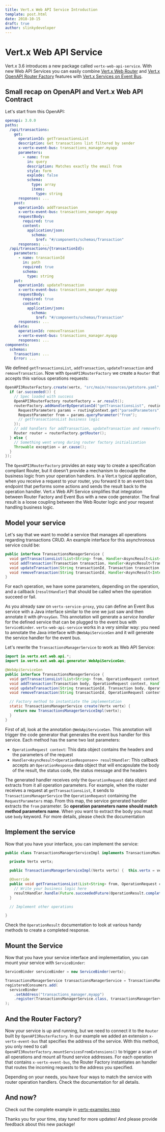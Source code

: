 ```yaml
---
title: Vert.x Web API Service Introduction
template: post.html
date: 2018-10-15
draft: true
author: slinkydeveloper
---
```


# Vert.x Web API Service

Vert.x 3.6 introduces a new package called `vertx-web-api-service`. With new Web API Services you can easily combine [Vert.x Web Router](https://vertx.io/docs/vertx-web/java/) and [Vert.x OpenAPI Router Factory](https://vertx.io/docs/vertx-web-api-contract/java/) features with [Vert.x Services on Event Bus](https://vertx.io/docs/vertx-service-proxy/java/).

## Small recap on OpenAPI and Vert.x Web API Contract

Let's start from this OpenAPI:

```yaml
openapi: 3.0.0
paths:
  /api/transactions:
    get:
      operationId: getTransactionsList
      description: Get transactions list filtered by sender
      x-vertx-event-bus: transactions_manager.myapp
      parameters:
        - name: from
          in: query
          description: Matches exactly the email from
          style: form
          explode: false
          schema:
            type: array
            items:
              type: string
      responses: ...
    post:
      operationId: addTransaction
      x-vertx-event-bus: transactions_manager.myapp
      requestBody:
        required: true
        content:
          application/json:
            schema:
              $ref: "#/components/schemas/Transaction"
      responses: ...
  /api/transactions/{transactionId}:
    parameters:
      - name: transactionId
        in: path
        required: true
        schema:
          type: string
    put:
      operationId: updateTransaction
      x-vertx-event-bus: transactions_manager.myapp
      requestBody:
        required: true
        content:
          application/json:
            schema:
              $ref: "#/components/schemas/Transaction"
      responses: ...
    delete:
      operationId: removeTransaction
      x-vertx-event-bus: transactions_manager.myapp
      responses: ...
components:
  schemas:
    Transaction: ...
    Error: ...
```

We defined `getTransactionsList`, `addTransaction`, `updateTransaction` and `removeTransaction`. Now with `OpenAPI3RouterFactory` we create a `Router` that accepts this various operations requests:

```java
OpenAPI3RouterFactory.create(vertx, "src/main/resources/petstore.yaml", ar -> {
  if (ar.succeeded()) {
    // Spec loaded with success
    OpenAPI3RouterFactory routerFactory = ar.result();
    routerFactory.addHandlerByOperationId("getTransactionsList", routingContext -> {
      RequestParameters params = routingContext.get("parsedParameters");
      RequestParameter from = params.queryParameter("from");
      // getTransactionsList business logic
    });
    // add handlers for addTransaction, updateTransaction and removeTransaction
    Router router = routerFactory.getRouter();
  } else {
    // Something went wrong during router factory initialization
    Throwable exception = ar.cause();
  }
});
```

The `OpenAPI3RouterFactory` provides an easy way to create a specification compliant Router, but it doesn't provide a mechanism to decouple the business logic from your operation handlers. In a Vert.x typical application, when you receive a request to your router, you forward it to an event bus endpoint that performs some actions and sends the result back to the operation handler. Vert.x Web API Service simplifies that integration between Router Factory and Event Bus with a new code generator. The final result is a loose coupling between the Web Router logic and your request handling business logic.

## Model your service

Let's say that we want to model a service that manages all operations regarding transactions CRUD. An example interface for this asynchronous service could be:

```java
public interface TransactionsManagerService {
  void getTransactionsList(List<String> from, Handler<AsyncResult<List<Transaction>>> resultHandler);
  void addTransaction(Transaction transaction, Handler<AsyncResult<Transaction>> resultHandler);
  void updateTransaction(String transactionId, Transaction transaction, Handler<AsyncResult<Transaction>> resultHandler);
  void removeTransaction(String transactionId, Handler<AsyncResult<Integer>> resultHandler);
}
```

For each operation, we have some parameters, depending on the operation, and a callback (`resultHandler`) that should be called when the operation succeed or fail.

As you already saw on `vertx-service-proxy`, you can define an Event Bus service with a Java interface similar to the one we just saw and then annotate it with `@ProxyGen`. This annotation will generate a _service handler_ for the defined service that can be plugged to the event bus with `ServiceBinder`. `vertx-web-api-service` works in a very similar way: you need to annotate the Java interface with `@WebApiServiceGen` and it will generate the service handler for the event bus.

Let's rewrite the `TransactionsManagerService` to work as Web API Service:

```java
import io.vertx.ext.web.api.*;
import io.vertx.ext.web.api.generator.WebApiServiceGen;

@WebApiServiceGen
public interface TransactionsManagerService {
  void getTransactionsList(List<String> from, OperationRequest context, Handler<AsyncResult<OperationResponse>> resultHandler);
  void addTransaction(Transaction body, OperationRequest context, Handler<AsyncResult<OperationResponse>> resultHandler);
  void updateTransaction(String transactionId, Transaction body, OperationRequest context, Handler<AsyncResult<OperationResponse>> resultHandler);
  void removeTransaction(String transactionId, OperationRequest context, Handler<AsyncResult<OperationResponse>> resultHandler);

  // Factory method to instantiate the implementation
  static TransactionsManagerService create(Vertx vertx) {
    return new TransactionsManagerServiceImpl(vertx);
  }
}

```

First of all, look at the annotation `@WebApiServiceGen`. This annotation will trigger the code generator that generates the event bus handler for this service. Each method has the same two last parameters:

* `OperationRequest context`: This data object contains the headers and the parameters of the request
* `Handler<AsyncResult<OperationResponse>> resultHandler`: This callback accepts an `OperationResponse` data object that will encapsulate the body of the result, the status code, the status message and the headers

The generated handler receives only the `OperationRequest` data object and extracts from it all operation parameters. For example, when the router receives a request at `getTransactionsList`, it sends to `TransactionsManagerService` the `OperationRequest` containing the `RequestParameters` map. From this map, the service generated handler extracts the `from` parameter. So **operation parameters name should match method parameters name**. When you want to extract the body you must use `body` keyword. For more details, please check the documentation

## Implement the service

Now that you have your interface, you can implement the service:

```java
public class TransactionsManagerServiceImpl implements TransactionsManagerService {

  private Vertx vertx;

  public TransactionsManagerServiceImpl(Vertx vertx) {  this.vertx = vertx;  }

  @Override
  public void getTransactionsList(List<String> from, OperationRequest context, Handler<AsyncResult<OperationResponse>> resultHandler){
    // Write your business logic here
    resultHandler.handle(Future.succeededFuture(OperationResult.completedWithJson(resultJson)));
  }

  // Implement other operations

}
```

Check the `OperationResult` documentation to look at various handy methods to create a completed response.

## Mount the Service

Now that you have your service interface and implementation, you can mount your service with `ServiceBinder`:

```java
ServiceBinder serviceBinder = new ServiceBinder(vertx);

TransactionsManagerService transactionsManagerService = TransactionsManagerService.create(vertx);
registeredConsumers.add(
  serviceBinder
    .setAddress("transactions_manager.myapp")
    .register(TransactionsManagerService.class, transactionsManagerService)
);
```

## And the Router Factory?

Now your service is up and running, but we need to connect it to the `Router` built by `OpenAPI3RouterFactory`. In our example we added an extension `x-vertx-event-bus` that specifies the address of the service. With this method, you only need to call `OpenAPI3RouterFactory.mountServicesFromExtensions()` to trigger a scan of all operations and mount all found service addresses. For each operation that contains `x-vertx-event-bus`, the Router Factory instantiates an handler that routes the incoming requests to the address you specified.

Depending on your needs, you have four ways to match the service with router operation handlers. Check the documentation for all details.

## And now?

Check out the complete example in [vertx-examples repo](https://github.com/vert-x3/vertx-examples/tree/master/vertx-web-api-service-example)

Thanks you for your time, stay tuned for more updates! And please provide feedback about this new package!